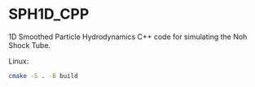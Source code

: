 # SPH1D_CPP
1D Smoothed Particle Hydrodynamics C++ code for simulating the Noh Shock Tube.

Linux:
```bash
cmake -S . -B build
```
